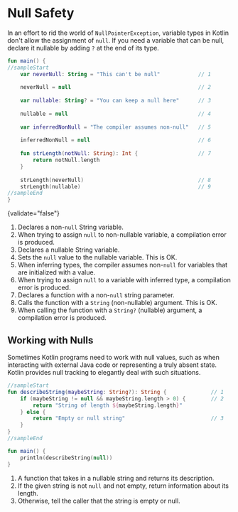 # Null Safety

In an effort to rid the world of `NullPointerException`, variable types in Kotlin don't allow the assignment of `null`. If you need a variable that can be null, declare it nullable by adding `?` at the end of its type.

```kotlin
fun main() {
//sampleStart
    var neverNull: String = "This can't be null"            // 1
    
    neverNull = null                                        // 2
    
    var nullable: String? = "You can keep a null here"      // 3
    
    nullable = null                                         // 4
    
    var inferredNonNull = "The compiler assumes non-null"   // 5
    
    inferredNonNull = null                                  // 6
    
    fun strLength(notNull: String): Int {                   // 7
        return notNull.length
    }
    
    strLength(neverNull)                                    // 8
    strLength(nullable)                                     // 9
//sampleEnd
}
```
{validate="false"}

1. Declares a non-`null` String variable.
2. When trying to assign `null` to non-nullable variable, a compilation error is produced. 
3. Declares a nullable String variable.
4. Sets the `null` value to the nullable variable. This is OK.
5. When inferring types, the compiler assumes non-`null` for variables that are initialized with a value.
6. When trying to assign `null` to a variable with inferred type, a compilation error is produced.
7. Declares a function with a non-`null` string parameter.
8. Calls the function with a `String` (non-nullable) argument. This is OK.
9. When calling the function with a `String?` (nullable) argument, a compilation error is produced.

## Working with Nulls

Sometimes Kotlin programs need to work with null values, such as when interacting with external Java code or
representing a truly absent state. Kotlin provides null tracking to elegantly deal with such situations.

```kotlin
//sampleStart
fun describeString(maybeString: String?): String {              // 1
    if (maybeString != null && maybeString.length > 0) {        // 2
        return "String of length ${maybeString.length}"
    } else {
        return "Empty or null string"                           // 3
    }
}
//sampleEnd

fun main() {
    println(describeString(null))
}
```

1. A function that takes in a nullable string and returns its description.
2. If the given string is not `null` and not empty, return information about its length.
3. Otherwise, tell the caller that the string is empty or null.

    
    
